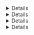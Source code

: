 <Details summary="Switching scripting language">

Use a shebang (`#!`) line to choose a different shell (`python`, `bash` and `pwsh` are included in the base image)

```yaml
exec:
  script: |
    //highlight-next-line
    #! pwsh
    Get-Items | ConvertTo-JSON
```

</Details>

<Details summary="Escaping templates in Helm Charts">

If you need to pass a template through a Helm Chart and prevent Helm from templating you need to escape it:

```
{{`{{ .secret }}`}}
```

Alternatively [change the templating delimiters](#changing-templating-delimiters)

</Details>

<Details summary="Multiline handling with YAML">

If you are using a YAML multiline string use `|` and not `>` which will strip newlines

Instead of:

```yaml
exec:
  //highlight-next-line
  script: >
    #! pwsh
    Get-Items | ConvertTo-JSON
```

Do this:

```yaml
exec:
  //highlight-next-line
  script: |
    #! pwsh
    Get-Items | ConvertTo-JSON
```

</Details>

<Details  summary="Changing templating delimiters">

The template delimiters can be changed from the defaults of `$()` and `{{}}` with `gotemplate` comments

```yaml
exec:
  script: |
    #! pwsh
    //highlight-next-line
    # gotemplate: left-delim=$[[ right-delim=]]
    $message = "$[[.config.name]]"
    Write-Host "{{  $message }}"
    Write-Host  @{ Number = 1; Shape = "Square"; Color = "Blue"} | ConvertTo-JSON
```

</Details>
